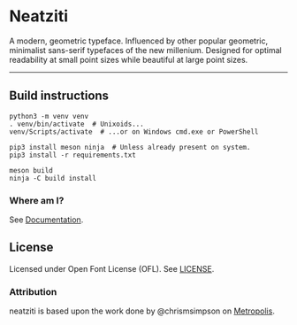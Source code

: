 # Neatziti

A modern, geometric typeface. Influenced by other popular geometric, minimalist sans-serif typefaces of the new millenium. Designed for optimal readability at small point sizes while beautiful at large point sizes.

---

Build instructions
------------------

```
python3 -m venv venv
. venv/bin/activate  # Unixoids...
venv/Scripts/activate  # ...or on Windows cmd.exe or PowerShell

pip3 install meson ninja  # Unless already present on system.
pip3 install -r requirements.txt

meson build
ninja -C build install
```

### Where am I?

See [Documentation](./docs/Documentation.md).

## License

Licensed under Open Font License (OFL). See [LICENSE](./LICENSE).

### Attribution

neatziti is based upon the work done by @chrismsimpson on [Metropolis](https://github.com/chrismsimpson/Metropolis).
